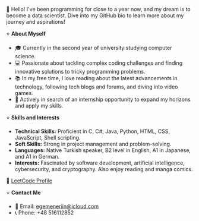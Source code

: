 👋 Hello! I've been programming for close to a year now, and my dream is to become a data scientist. Dive into my GitHub bio to learn more about my journey and aspirations!

⭐️ **About Myself**

- 🎓 Currently in the second year of university studying computer science.
- 💻 Passionate about tackling complex coding challenges and finding innovative solutions to tricky programming problems.
- 📚 In my free time, I love reading about the latest advancements in technology, following tech blogs and forums, and diving into video games.
- 🚀 Actively in search of an internship opportunity to expand my horizons and apply my skills.

⭐️ **Skills and Interests**

- **Technical Skills:** Proficient in C, C#, Java, Python, HTML, CSS, JavaScript, Shell scripting.
- **Soft Skills:** Strong in project management and problem-solving.
- **Languages:** Native Turkish speaker, B2 level in English, A1 in Japanese, and A1 in German.
- **Interests:** Fascinated by software development, artificial intelligence, cybersecurity, and cryptography. Also enjoy reading and manga comics.

🔗 [LeetCode Profile](https://leetcode.com/EgemenEriin/)

⭐️ **Contact Me**

- 📧 Email: egemeneriin@icloud.com
- 📞 Phone: +48 516112852
